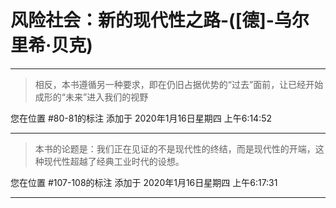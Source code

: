 # 风险社会：新的现代性之路-([德]-乌尔里希·贝克)

---

> 相反，本书遵循另一种要求，即在仍旧占据优势的“过去”面前，让已经开始成形的“未来”进入我们的视野

您在位置 #80-81的标注 添加于 2020年1月16日星期四 上午6:14:52

---

> 本书的论题是：我们正在见证的不是现代性的终结，而是现代性的开端，这种现代性超越了经典工业时代的设想。

您在位置 #107-108的标注 添加于 2020年1月16日星期四 上午6:17:31

---

